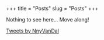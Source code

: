 +++
title = "Posts"
slug = "Posts"
+++

Nothing to see here... Move along!

<div class=“twitter”>
	<a class="twitter-timeline" data-height="800" href="https://twitter.com/NnyVanDal?ref_src=twsrc%5Etfw">Tweets by NnyVanDal</a> <script async src="https://platform.twitter.com/widgets.js" charset="utf-8"></script>
</div>